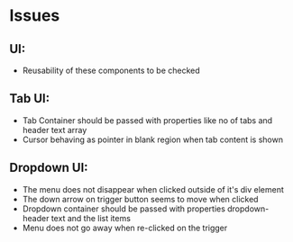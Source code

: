 # Issues

## UI:
* Reusability of these components to be checked

## Tab UI:
* Tab Container should be passed with properties like no of tabs and header text array
* Cursor behaving as pointer in blank region when tab content is shown

## Dropdown UI:
* The menu does not disappear when clicked outside of it's div element
* The down arrow on trigger button seems to move when clicked
* Dropdown container should be passed with properties dropdown-header text and the list items
* Menu does not go away when re-clicked on the trigger
